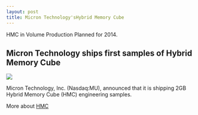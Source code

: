 ```yaml
---
layout: post
title: Micron Technology'sHybrid Memory Cube
---
```


HMC in Volume Production Planned for 2014.


## Micron Technology ships first samples of Hybrid Memory Cube

![](http://www.micron.com/~/media/Images/Content%20Images/content_image_hmc_layers_w_labels.jpg)

Micron Technology, Inc. (Nasdaq:MU), announced that it is shipping 2GB Hybrid Memory Cube (HMC) engineering samples.

More about [HMC](http://www.micron.com/products/hybrid-memory-cube)


